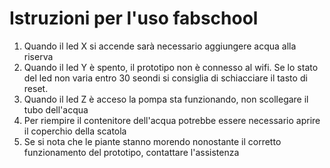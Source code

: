 # Istruzioni per l'uso fabschool

1. Quando il led X si accende sarà necessario aggiungere acqua alla riserva
2. Quando il led Y è spento, il prototipo non è connesso al wifi. Se lo stato del led non varia entro 30 seondi si consiglia di schiacciare il tasto di reset.
3. Quando il led Z è acceso la pompa sta funzionando, non scollegare il tubo dell'acqua
4. Per riempire il contenitore dell'acqua potrebbe essere necessario aprire il coperchio della scatola
5. Se si nota che le piante stanno morendo nonostante il corretto funzionamento del prototipo, contattare l'assistenza